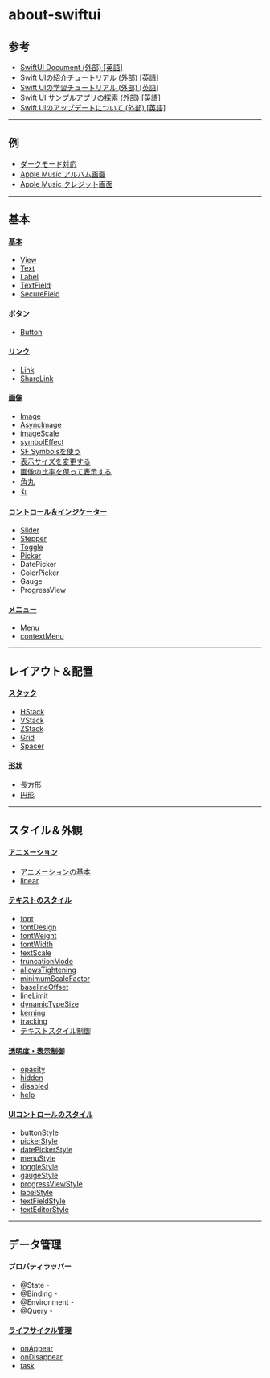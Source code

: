# about-swiftui

## 参考

- [SwiftUI Document (外部) [英語]](https://developer.apple.com/documentation/swiftui)
- [Swift UIの紹介チュートリアル (外部) [英語]](https://developer.apple.com/tutorials/SwiftUI)
- [Swift UIの学習チュートリアル (外部) [英語]](https://developer.apple.com/tutorials/swiftui-concepts)
- [Swift UI サンプルアプリの探索 (外部) [英語]](https://developer.apple.com/tutorials/Sample-Apps)
- [Swift UIのアップデートについて (外部) [英語]](https://developer.apple.com/documentation/Updates/SwiftUI)

---

## 例

- [ダークモード対応](/examples/Color.md)
- [Apple Music アルバム画面](/examples/AppleMusicAlbum.md)
- [Apple Music クレジット画面](/examples/AppleMusicCredit.md)

---

## 基本

#### [基本](/BASIC.md)

- [View](/BASIC.md#view)
- [Text](/BASIC.md#text)
- [Label](/BASIC.md#label)
- [TextField](/BASIC.md#textfield)
- [SecureField](/BASIC.md#securefield)

#### [ボタン](/BUTTON.md)

- [Button](/BUTTON.md#button)

#### [リンク](/LINK.md)

- [Link](/LINK.md#link)
- [ShareLink](/LINK.md#sharelink)

#### [画像](/IMAGE.md)

- [Image](/IMAGE.md#image)
- [AsyncImage](/IMAGE.md#asyncimage)
- [imageScale](/IMAGE.md#imagescale)
- [symbolEffect](/IMAGE.md#symboleffect)
- [SF Symbolsを使う](/IMAGE.md#sf-symbolsを使う)
- [表示サイズを変更する](/IMAGE.md#表示サイズを変更する)
- [画像の比率を保って表示する](/IMAGE.md#画像の比率を保って表示する)
- [角丸](/IMAGE.md#角丸)
- [丸](/IMAGE.md#丸)

#### [コントロール＆インジケーター](/CONTROL.md)

- [Slider](/CONTROL.md#slider)
- [Stepper](/CONTROL.md#stepper)
- [Toggle](/CONTROL.md#toggle)
- [Picker](/CONTROL.md#picker)
- DatePicker
- ColorPicker
- Gauge
- ProgressView

#### [メニュー](/MENU.md)

- [Menu](/MENU.md)
- [contextMenu](/MENU.md)

------------------------------------------------------

## レイアウト＆配置

#### [スタック](/STACK.md)

- [HStack](/STACK.md#hstack)
- [VStack](/STACK.md#vstack)
- [ZStack](/STACK.md#zstack)
- [Grid](/STACK.md#grid)
- [Spacer](/STACK.md#spacer)

#### [形状](/SHAPE.md)

- [長方形](/SHAPE.md#長方形)
- [円形](/SHAPE.md#円形)

------------------------------------------------------

## スタイル＆外観

#### [アニメーション](/ANIMATION.md)

- [アニメーションの基本](/ANIMATION.md#アニメーションの基本)
- [linear](/ANIMATION.md#linear)

#### [テキストのスタイル](/TEXT_STYLE.md)

- [font](/TEXT_STYLE.md#font)
- [fontDesign](/TEXT_STYLE.md#fontdesign)
- [fontWeight](/TEXT_STYLE.md#fontweight)
- [fontWidth](/TEXT_STYLE.md#fontwidth)
- [textScale](/TEXT_STYLE.md#textscale)
- [truncationMode](/TEXT_STYLE.md#truncationmode)
- [allowsTightening](/TEXT_STYLE.md#allowstightening)
- [minimumScaleFactor](/TEXT_STYLE.md#minimumscalefactor)
- [baselineOffset](/TEXT_STYLE.md#baselineoffset)
- [lineLimit](/TEXT_STYLE.md#linelimit)
- [dynamicTypeSize](/TEXT_STYLE.md#dynamictypesize)
- [kerning](/TEXT_STYLE.md#kerning)
- [tracking](/TEXT_STYLE.md#tracking)
- [テキストスタイル制御](/TEXT_STYLE.md#テキストスタイル制御)

#### [透明度・表示制御](/TRANSPARENCY.md)

- [opacity](/TRANSPARENCY.md#opacity)
- [hidden](/TRANSPARENCY.md#hidden)
- [disabled](/TRANSPARENCY.md#disabled)
- [help](/TRANSPARENCY.md#help)

#### [UIコントロールのスタイル](/UI_CONTROL_STYLE.md)

- [buttonStyle](/UI_CONTROL_STYLE.md#buttonstyle)
- [pickerStyle](/UI_CONTROL_STYLE.md#pickerstyle)
- [datePickerStyle](/UI_CONTROL_STYLE.md#datepickerstyle)
- [menuStyle](/UI_CONTROL_STYLE.md#menustyle)
- [toggleStyle](/UI_CONTROL_STYLE.md#togglestyle)
- [gaugeStyle](/UI_CONTROL_STYLE.md#gaugestyle)
- [progressViewStyle](/UI_CONTROL_STYLE.md#progressviewstyle)
- [labelStyle](/UI_CONTROL_STYLE.md#labelstyle)
- [textFieldStyle](/UI_CONTROL_STYLE.md#textfieldstyle)
- [textEditorStyle](/UI_CONTROL_STYLE.md#texteditorstyle)

------------------------------------------------------

## データ管理

#### プロパティラッパー

- @State - 
- @Binding - 
- @Environment - 
- @Query - 

#### [ライフサイクル管理](/LIFECYCLE.md)

- [onAppear](/LIFECYCLE.md#onappear)
- [onDisappear](/LIFECYCLE.md#ondisappear)
- [task](/LIFECYCLE.md#task)
